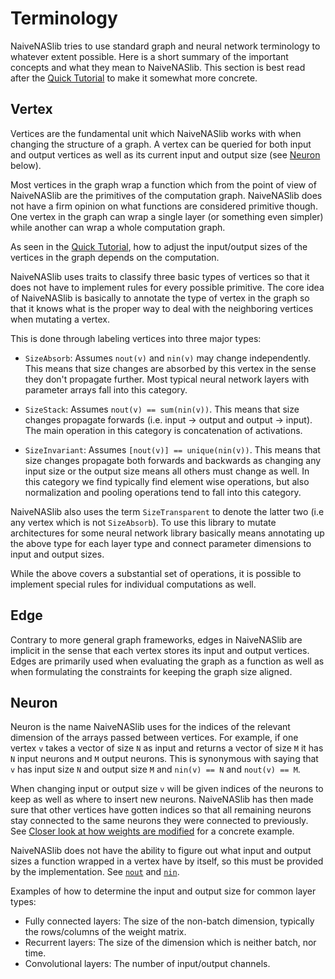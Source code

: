# Terminology

NaiveNASlib tries to use standard graph and neural network terminology to whatever extent possible. Here is a short summary of the 
important concepts and what they mean to NaiveNASlib. This section is best read after the [Quick Tutorial](@ref) to make 
it somewhat more concrete.

## Vertex

Vertices are the fundamental unit which NaiveNASlib works with when changing the structure of a graph. A vertex
can be queried for both input and output vertices as well as its current input and output size (see [Neuron](@ref) below). 

Most vertices in the graph wrap a function which from the point of view of NaiveNASlib are the primitives of the computation 
graph. NaiveNASlib does not have a firm opinion on what functions are considered primitive though. One vertex in the graph can
wrap a single layer (or something even simpler) while another can wrap a whole computation graph.

As seen in the [Quick Tutorial](@ref), how to adjust the input/output sizes of the vertices in the graph depends on the 
computation.

NaiveNASlib uses traits to classify three basic types of vertices so that it does not have to implement rules for every
possible primitive. The core idea of NaiveNASlib is basically to annotate the type of vertex in the graph so that it knows 
what is the proper way to deal with the neighboring vertices when mutating a vertex.

This is done through labeling vertices into three major types:
* `SizeAbsorb`: Assumes `nout(v)` and `nin(v)` may change independently. This means that size changes are absorbed by this
    vertex in the sense they don't propagate further. Most typical neural network layers with parameter arrays fall into this
    category.

* `SizeStack`: Assumes `nout(v) == sum(nin(v))`. This means that size changes propagate forwards (i.e. input -> output and
    output -> input). The main operation in this category is concatenation of activations. 

* `SizeInvariant`: Assumes `[nout(v)] == unique(nin(v))`. This means that size changes propagate both forwards and backwards
    as changing any input size or the output size means all others must change as well. In this category we find typically find
  element wise operations, but also normalization and pooling operations tend to fall into this category. 

NaiveNASlib also uses the term `SizeTransparent` to denote the latter two (i.e any vertex which is not `SizeAbsorb`).
To use this library to mutate architectures for some neural network library basically means annotating up the above type for 
each layer type and connect parameter dimensions to input and output sizes.

While the above covers a substantial set of operations, it is possible to implement special rules for individual computations
as well.

## Edge

Contrary to more general graph frameworks, edges in NaiveNASlib are implicit in the sense that each vertex stores its input 
and output vertices. Edges are primarily used when evaluating the graph as a function as well as when formulating the 
constraints for keeping the graph size aligned.

## Neuron

Neuron is the name NaiveNASlib uses for the indices of the relevant dimension of the arrays passed between vertices. For example,
if one vertex `v` takes a vector of size `N` as input and returns a vector of size `M` it has `N` input neurons
and `M` output neurons. This is synonymous with saying that `v` has input size `N` and output size `M` and `nin(v) == N` and
`nout(v) == M`.

When changing input or output size `v` will be given indices of the neurons to keep as well as
where to insert new neurons. NaiveNASlib has then made sure that other vertices have gotten indices so that all remaining 
neurons stay connected to the same neurons they were connected to previously. See [Closer look at how weights are modified](@ref)
for a concrete example.

NaiveNASlib does not have the ability to figure out what input and output sizes a function wrapped in a vertex have by itself,
so this must be provided by the implementation. See [`nout`](@ref) and [`nin`](@ref).

Examples of how to determine the input and output size for common layer types:

* Fully connected layers: The size of the non-batch dimension, typically the rows/columns of the weight matrix.
* Recurrent layers: The size of the dimension which is neither batch, nor time. 
* Convolutional layers: The number of input/output channels. 